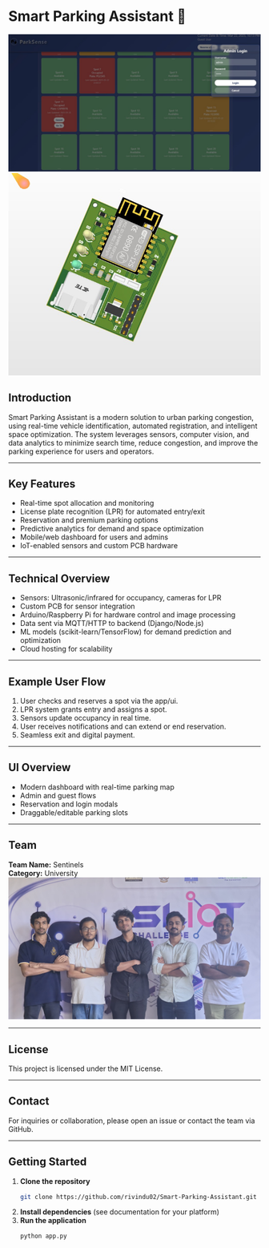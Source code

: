 

# Smart Parking Assistant 🚗

![UI Screenshot](ui-interface.jpg)
![PCB Hardware](pcb.jpg)


## Introduction
Smart Parking Assistant is a modern solution to urban parking congestion, using real-time vehicle identification, automated registration, and intelligent space optimization. The system leverages sensors, computer vision, and data analytics to minimize search time, reduce congestion, and improve the parking experience for users and operators.

---


## Key Features
- Real-time spot allocation and monitoring
- License plate recognition (LPR) for automated entry/exit
- Reservation and premium parking options
- Predictive analytics for demand and space optimization
- Mobile/web dashboard for users and admins
- IoT-enabled sensors and custom PCB hardware

---


## Technical Overview
- Sensors: Ultrasonic/infrared for occupancy, cameras for LPR
- Custom PCB for sensor integration
- Arduino/Raspberry Pi for hardware control and image processing
- Data sent via MQTT/HTTP to backend (Django/Node.js)
- ML models (scikit-learn/TensorFlow) for demand prediction and optimization
- Cloud hosting for scalability

---


## Example User Flow
1. User checks and reserves a spot via the app/ui.
2. LPR system grants entry and assigns a spot.
3. Sensors update occupancy in real time.
4. User receives notifications and can extend or end reservation.
5. Seamless exit and digital payment.

---


## UI Overview
- Modern dashboard with real-time parking map
- Admin and guest flows
- Reservation and login modals
- Draggable/editable parking slots

---


## Team
**Team Name:** Sentinels  
**Category:** University
![Our Team](team.jpg)

---


## License
This project is licensed under the MIT License.

---


## Contact
For inquiries or collaboration, please open an issue or contact the team via GitHub.

---

## Getting Started
1. **Clone the repository**
   ```bash
   git clone https://github.com/rivindu02/Smart-Parking-Assistant.git
   ```
2. **Install dependencies** (see documentation for your platform)
3. **Run the application**
   ```bash
   python app.py
   ```
